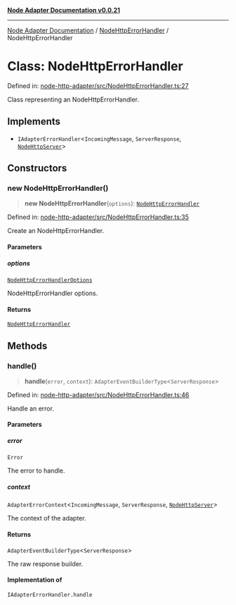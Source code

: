 [**Node Adapter Documentation v0.0.21**](../../README.md)

***

[Node Adapter Documentation](../../modules.md) / [NodeHttpErrorHandler](../README.md) / NodeHttpErrorHandler

# Class: NodeHttpErrorHandler

Defined in: [node-http-adapter/src/NodeHttpErrorHandler.ts:27](https://github.com/stonemjs/node-http-adapter/blob/5be13a78fd98c615af1c99836e662ccd61afb0e8/src/NodeHttpErrorHandler.ts#L27)

Class representing an NodeHttpErrorHandler.

## Implements

- `IAdapterErrorHandler`\<`IncomingMessage`, `ServerResponse`, [`NodeHttpServer`](../../declarations/type-aliases/NodeHttpServer.md)\>

## Constructors

### new NodeHttpErrorHandler()

> **new NodeHttpErrorHandler**(`options`): [`NodeHttpErrorHandler`](NodeHttpErrorHandler.md)

Defined in: [node-http-adapter/src/NodeHttpErrorHandler.ts:35](https://github.com/stonemjs/node-http-adapter/blob/5be13a78fd98c615af1c99836e662ccd61afb0e8/src/NodeHttpErrorHandler.ts#L35)

Create an NodeHttpErrorHandler.

#### Parameters

##### options

[`NodeHttpErrorHandlerOptions`](../interfaces/NodeHttpErrorHandlerOptions.md)

NodeHttpErrorHandler options.

#### Returns

[`NodeHttpErrorHandler`](NodeHttpErrorHandler.md)

## Methods

### handle()

> **handle**(`error`, `context`): `AdapterEventBuilderType`\<`ServerResponse`\>

Defined in: [node-http-adapter/src/NodeHttpErrorHandler.ts:46](https://github.com/stonemjs/node-http-adapter/blob/5be13a78fd98c615af1c99836e662ccd61afb0e8/src/NodeHttpErrorHandler.ts#L46)

Handle an error.

#### Parameters

##### error

`Error`

The error to handle.

##### context

`AdapterErrorContext`\<`IncomingMessage`, `ServerResponse`, [`NodeHttpServer`](../../declarations/type-aliases/NodeHttpServer.md)\>

The context of the adapter.

#### Returns

`AdapterEventBuilderType`\<`ServerResponse`\>

The raw response builder.

#### Implementation of

`IAdapterErrorHandler.handle`
